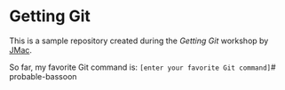 # Getting Git

This is a sample repository created during the *Getting Git* workshop by [JMac](https://twitter.com/gonedark).

So far, my favorite Git command is: `[enter your favorite Git command]`# probable-bassoon

